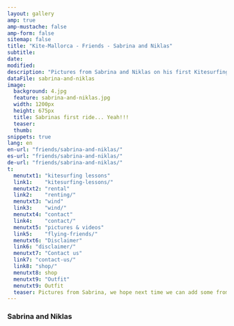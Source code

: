 ```yaml
---
layout: gallery
amp: true
amp-mustache: false
amp-form: false
sitemap: false
title: "Kite-Mallorca - Friends - Sabrina and Niklas"
subtitle: 
date: 
modified:
description: "Pictures from Sabrina and Niklas on his first Kitesurfing lessons. She finished riding! When do you make your pictures with us?"
dataFile: sabrina-and-niklas
image:
  background: 4.jpg
  feature: sabrina-and-niklas.jpg
  width: 1200px
  height: 675px
  title: Sabrinas first ride... Yeah!!!
  teaser: 
  thumb: 
snippets: true
lang: en
en-url: "friends/sabrina-and-niklas/"
es-url: "friends/sabrina-and-niklas/"
de-url: "friends/sabrina-and-niklas/"
t:
  menutxt1: "kitesurfing lessons"
  link1:    "kitesurfing-lessons/"
  menutxt2: "rental"
  link2:    "renting/"
  menutxt3: "wind"
  link3:    "wind/"
  menutxt4: "contact"
  link4:    "contact/"
  menutxt5: "pictures & videos"
  link5:    "flying-friends/"
  menutxt6: "Disclaimer"
  link6: "disclaimer/"
  menutxt7: "Contact us"
  link7: "contact-us/"
  link8: "shop/"
  menutxt8: shop
  menutxt9: "Outfit"
  menutxt9: Outfit
  teaser: Pictures from Sabrina, we hope next time we can add some from Niklas!
---
```


### Sabrina and Niklas
